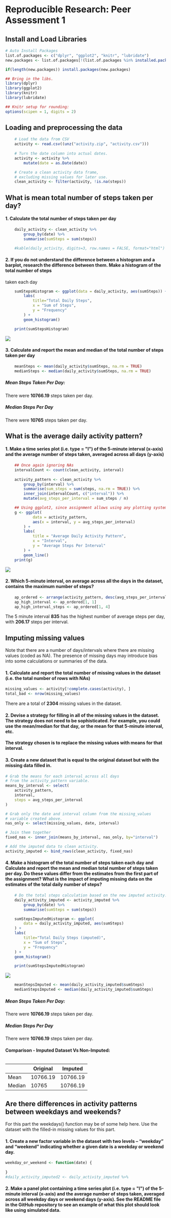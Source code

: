 # Reproducible Research: Peer Assessment 1

## Install and Load Libraries

```r
# Auto Install Packages
list.of.packages <- c("dplyr", "ggplot2", "knitr", "lubridate")
new.packages <- list.of.packages[!(list.of.packages %in% installed.packages()[,"Package"])]

if(length(new.packages)) install.packages(new.packages)

## Bring in the libs.
library(dplyr)
library(ggplot2)
library(knitr)
library(lubridate)

## Knitr setup for rounding:
options(scipen = 1, digits = 2)
```

## Loading and preprocessing the data

```r
    # Load the data from CSV
    activity <- read.csv((unz("activity.zip", "activity.csv")))
    
    # Turn the date column into actual dates.    
    activity <- activity %>%
        mutate(date = as.Date(date))

    # Create a clean activity data frame, 
    # excluding missing values for later use.
    clean_activity <- filter(activity, !is.na(steps))
```



## What is mean total number of steps taken per day?

#### 1. Calculate the total number of steps taken per day

```r
    daily_activity <- clean_activity %>%
        group_by(date) %>%
        summarise(sumSteps = sum(steps))    

    #kable(daily_activity, digits=3, row.names = FALSE, format="html")
```

#### 2. If you do not understand the difference between a histogram and a barplot, research the difference between them. Make a histogram of the total number of steps
taken each day


```r
    sumStepsHistogram <- ggplot(data = daily_activity, aes(sumSteps)) + 
        labs(
            title="Total Daily Steps",
            x = "Sum of Steps",
            y = "Frequency"
        ) + 
        geom_histogram()

    print(sumStepsHistogram)
```

![](PA1_template_files/figure-html/sumsteps-1.png) 

#### 3. Calculate and report the mean and median of the total number of steps taken per day

```r
    meanSteps <- mean(daily_activity$sumSteps, na.rm = TRUE)
    medianSteps <- median(daily_activity$sumSteps, na.rm = TRUE)
```

##### Mean Steps Taken Per Day: 
There were **10766.19** steps taken per day.

##### Median Steps Per Day
There were **10765** steps taken per day.




## What is the average daily activity pattern?

#### 1. Make a time series plot (i.e. type = "l") of the 5-minute interval (x-axis) and the average number of steps taken, averaged across all days (y-axis)


```r
    ## Once again ignoring NAs
    intervalCount <- count(clean_activity, interval)
   
    activity_pattern <- clean_activity %>%
        group_by(interval) %>%
        summarise(sum_steps = sum(steps, na.rm = TRUE)) %>%
        inner_join(intervalCount, c("interval")) %>%
        mutate(avg_steps_per_interval = sum_steps / n)

    ## Using ggplot2, since assignment allows using any plotting system.
    g <- ggplot(
            data = activity_pattern, 
            aes(x = interval, y = avg_steps_per_interval)
        ) + 
        labs(
            title = "Average Daily Activity Pattern",
            x = "Interval",
            y = "Average Steps Per Interval"
        ) + 
        geom_line()
    print(g)
```

![](PA1_template_files/figure-html/activity_pattern-1.png) 

#### 2. Which 5-minute interval, on average across all the days in the dataset, contains the maximum number of steps?

```r
    ap_ordered <- arrange(activity_pattern, desc(avg_steps_per_interval))
    ap_high_interval <- ap_ordered[1, 1]
    ap_high_interval_steps <- ap_ordered[1, 4]
```

The 5 minute interval **835** has the highest number of average steps per day, with **206.17** steps per interval. 

## Imputing missing values

Note that there are a number of days/intervals where there are missing values (coded as NA). The presence of missing days may introduce bias into some calculations or summaries of the data.

#### 1. Calculate and report the total number of missing values in the dataset (i.e. the total number of rows with NAs)


```r
missing_values <- activity[!complete.cases(activity), ]
total_bad <- nrow(missing_values)
```

There are a total of **2304** missing values in the dataset.



#### 2. Devise a strategy for filling in all of the missing values in the dataset. The strategy does not need to be sophisticated. For example, you could use the mean/median for that day, or the mean for that 5-minute interval, etc.

**The strategy chosen is to replace the missing values with means for that interval.**

#### 3. Create a new dataset that is equal to the original dataset but with the missing data filled in.

```r
# Grab the means for each interval across all days
# from the activity_pattern variable.
means_by_interval <- select(
    activity_pattern, 
    interval, 
    steps = avg_steps_per_interval
)

# Grab only the date and interval column from the missing_values 
# variable created above.
nas_only <- select(missing_values, date, interval)

# Join them together
fixed_nas <- inner_join(means_by_interval, nas_only, by="interval")

# Add the imputed data to clean activity.
activity_imputed <- bind_rows(clean_activity, fixed_nas)
```

#### 4. Make a histogram of the total number of steps taken each day and Calculate and report the mean and median total number of steps taken per day. Do these values differ from the estimates from the first part of the assignment? What is the impact of imputing missing data on the estimates of the total daily number of steps?




```r
    # Do the total steps calculation based on the new imputed activity.
    daily_activity_imputed <- activity_imputed %>%
        group_by(date) %>%
        summarise(sumSteps = sum(steps))    

    sumStepsImputedHistogram <- ggplot(
        data = daily_activity_imputed, aes(sumSteps)
    ) + 
    labs(
        title="Total Daily Steps (imputed)",
        x = "Sum of Steps",
        y = "Frequency"
    ) + 
    geom_histogram()

    print(sumStepsImputedHistogram)
```

![](PA1_template_files/figure-html/imputed_total_steps-1.png) 



```r
    meanStepsImputed <- mean(daily_activity_imputed$sumSteps)
    medianStepsImputed <- median(daily_activity_imputed$sumSteps)
```

##### Mean Steps Taken Per Day: 
There were **10766.19** steps taken per day.

##### Median Steps Per Day
There were **10766.19** steps taken per day.

#### Comparison - Imputed Dataset Vs Non-Imputed:

<img src="PA1_template_files/figure-html/unnamed-chunk-8-1.png" title="" alt="" style="float:left" />

<img src="PA1_template_files/figure-html/unnamed-chunk-9-1.png" title="" alt="" style="float:left" />

<div style="clear: both;"></div>

|   |Original|Imputed|
|---|---|---|
|Mean   |10766.19   |10766.19   |
|Median   |10765   |10766.19   |


## Are there differences in activity patterns between weekdays and weekends?
For this part the weekdays() function may be of some help here. Use the dataset with the filled-in missing values for this part.

#### 1. Create a new factor variable in the dataset with two levels – “weekday” and “weekend” indicating whether a given date is a weekday or weekend day.

```r
weekday_or_weekend <- function(date) {
      
}
#daily_activity_imputed2 <- daily_activity_imputed %>%
```

#### 2. Make a panel plot containing a time series plot (i.e. type = "l") of the 5-minute interval (x-axis) and the average number of steps taken, averaged across all weekday days or weekend days (y-axis). See the README file in the GitHub repository to see an example of what this plot should look like using simulated data.
